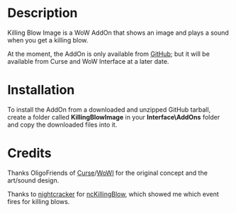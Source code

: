 ﻿Description
===========
Killing Blow Image is a WoW AddOn that shows an image and plays a sound when you get a killing blow.

At the moment, the AddOn is only available from [GitHub](https://github.com/Choonster/KillingBlowImage/); but it will be available from Curse and WoW Interface at a later date.

Installation
============
To install the AddOn from a downloaded and unzipped GitHub tarball, create a folder called **KillingBlowImage** in your **Interface\AddOns** folder and copy the downloaded files into it.

Credits
=======
Thanks OligoFriends of [Curse](http://www.curse.com/users/OligoFriends)/[WoWI](http://www.wowinterface.com/forums/member.php?u=249441) for the original concept and the art/sound design.

Thanks to [nightcracker](http://www.wowinterface.com/forums/member.php?u=207710) for [ncKillingBlow](http://www.wowinterface.com/downloads/info16011-ncKillingBlow.html), which showed me which event fires for killing blows.